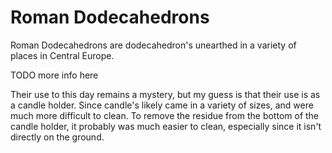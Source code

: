 # Roman Dodecahedrons

Roman Dodecahedrons are dodecahedron's unearthed in a variety of places in Central Europe.

TODO more info here

Their use to this day remains a mystery, but my guess is that their use is as a candle
holder. Since candle's likely came in a variety of sizes, and were much more difficult to
clean. To remove the residue from the bottom of the candle holder, it probably was much easier
to clean, especially since it isn't directly on the ground.
